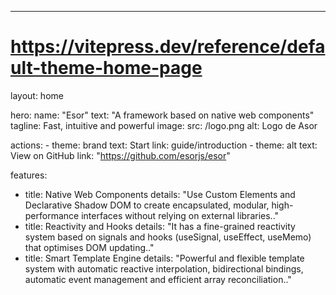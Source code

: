 ---
# https://vitepress.dev/reference/default-theme-home-page
layout: home

hero:
  name: "Esor"
  text: "A framework based on native web components"
  tagline: Fast, intuitive and powerful
  image:
    src: /logo.png
    alt: Logo de Asor

  actions:
    - theme: brand
      text: Start
      link: guide/introduction
    - theme: alt
      text: View on GitHub
      link: "https://github.com/esorjs/esor"

features:
  - title: Native Web Components
    details: "Use Custom Elements and Declarative Shadow DOM to create encapsulated, modular, high-performance interfaces without relying on external libraries.."
  - title: Reactivity and Hooks
    details: "It has a fine-grained reactivity system based on signals and hooks (useSignal, useEffect, useMemo) that optimises DOM updating.."
  - title: Smart Template Engine
    details: "Powerful and flexible template system with automatic reactive interpolation, bidirectional bindings, automatic event management and efficient array reconciliation.."
